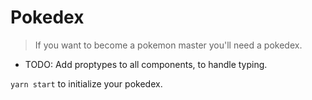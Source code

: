 # Pokedex

> If you want to become a pokemon master you'll need a pokedex.
* TODO: Add proptypes to all components, to handle typing.

`yarn start` to initialize your pokedex.
